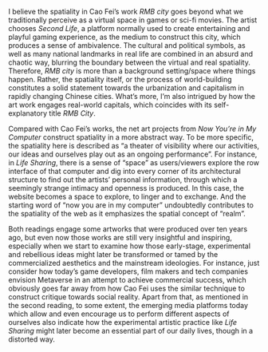 I believe the spatiality in Cao Fei’s work *RMB city* goes beyond what we traditionally perceive as a virtual space in games or sci-fi movies. The artist chooses *Second Life*, a platform normally used to create entertaining and playful gaming experience,  as the medium to construct this city, which produces a sense of ambivalence. The cultural and political symbols, as well as many national landmarks in real life are combined in an absurd and chaotic way, blurring the boundary between the virtual and real spatiality. Therefore, *RMB city* is more than a background setting/space where things happen. Rather, the spatiality itself, or the process of world-building constitutes a solid statement towards the urbanization and capitalism in rapidly changing Chinese cities. What’s more, I’m also intrigued by how the art work engages real-world capitals, which coincides with its self-explanatory title *RMB City*.

Compared with Cao Fei’s works, the net art projects from *Now You’re in My Computer* construct spatiality in a more abstract way. To be more specific, the spatiality here is described as “a theater of visibility where our activities, our ideas and ourselves play out as an ongoing performance”. For instance, in *Life Sharing*, there is a sense of “space” as users/viewers explore the row interface of that computer and dig into every corner of its architectural structure to find out the artists’ personal information, through which a seemingly strange intimacy and openness is produced. In this case, the website becomes a space to explore, to linger and to exchange. And the starting word of “now you are in my computer” undoubtedly contributes to the spatiality of the web as it emphasizes the spatial concept of “realm”.

Both readings engage some artworks that were produced over ten years ago, but even now those works are still very insightful and inspiring, especially when we start to examine how those early-stage, experimental and rebellious ideas might later be transformed or tamed by the commercialized aesthetics and the mainstream ideologies. For instance, just consider how today’s game developers, film makers and tech companies envision Metaverse in an attempt to achieve commercial success, which obviously goes far away from how Cao Fei uses the similar technique to construct  critique towards social reality. Apart from that, as mentioned in the second reading, to some extent, the emerging media platforms today which allow and even encourage us to perform different aspects of ourselves also indicate how the experimental artistic practice like *Life Sharing* might later become an essential part of our daily lives, though in a distorted way.
